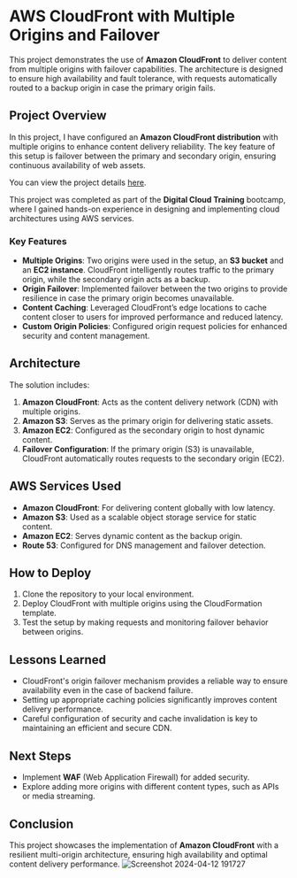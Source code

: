 # AWS CloudFront with Multiple Origins and Failover

This project demonstrates the use of **Amazon CloudFront** to deliver content from multiple origins with failover capabilities. The architecture is designed to ensure high availability and fault tolerance, with requests automatically routed to a backup origin in case the primary origin fails.

## Project Overview

In this project, I have configured an **Amazon CloudFront distribution** with multiple origins to enhance content delivery reliability. The key feature of this setup is failover between the primary and secondary origin, ensuring continuous availability of web assets.

You can view the project details [here](https://awsportfolio.sila.studio/project/cloudfront-with-multiple-origins/).

This project was completed as part of the **Digital Cloud Training** bootcamp, where I gained hands-on experience in designing and implementing cloud architectures using AWS services.

### Key Features
- **Multiple Origins**: Two origins were used in the setup, an **S3 bucket** and an **EC2 instance**. CloudFront intelligently routes traffic to the primary origin, while the secondary origin acts as a backup.
- **Origin Failover**: Implemented failover between the two origins to provide resilience in case the primary origin becomes unavailable.
- **Content Caching**: Leveraged CloudFront’s edge locations to cache content closer to users for improved performance and reduced latency.
- **Custom Origin Policies**: Configured origin request policies for enhanced security and content management.

## Architecture

The solution includes:
1. **Amazon CloudFront**: Acts as the content delivery network (CDN) with multiple origins.
2. **Amazon S3**: Serves as the primary origin for delivering static assets.
3. **Amazon EC2**: Configured as the secondary origin to host dynamic content.
4. **Failover Configuration**: If the primary origin (S3) is unavailable, CloudFront automatically routes requests to the secondary origin (EC2).

## AWS Services Used
- **Amazon CloudFront**: For delivering content globally with low latency.
- **Amazon S3**: Used as a scalable object storage service for static content.
- **Amazon EC2**: Serves dynamic content as the backup origin.
- **Route 53**: Configured for DNS management and failover detection.

## How to Deploy
1. Clone the repository to your local environment.
2. Deploy CloudFront with multiple origins using the CloudFormation template.
3. Test the setup by making requests and monitoring failover behavior between origins.

## Lessons Learned
- CloudFront's origin failover mechanism provides a reliable way to ensure availability even in the case of backend failure.
- Setting up appropriate caching policies significantly improves content delivery performance.
- Careful configuration of security and cache invalidation is key to maintaining an efficient and secure CDN.

## Next Steps
- Implement **WAF** (Web Application Firewall) for added security.
- Explore adding more origins with different content types, such as APIs or media streaming.

## Conclusion

This project showcases the implementation of **Amazon CloudFront** with a resilient multi-origin architecture, ensuring high availability and optimal content delivery performance.
![Screenshot 2024-04-12 191727](https://github.com/user-attachments/assets/71647c3c-4559-4fca-ab72-3e4ea5c17fd6)

